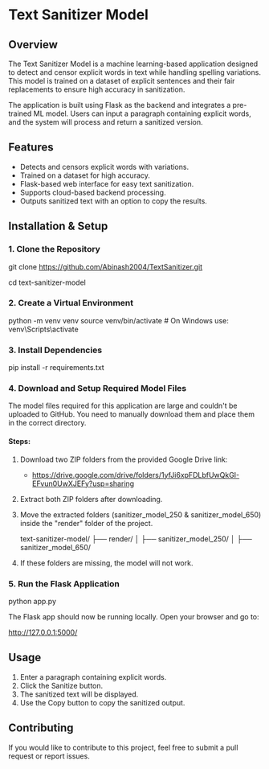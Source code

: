 # Text Sanitizer Model

## Overview
The Text Sanitizer Model is a machine learning-based application designed to detect and censor explicit words in text while handling spelling variations. This model is trained on a dataset of explicit sentences and their fair replacements to ensure high accuracy in sanitization.

The application is built using Flask as the backend and integrates a pre-trained ML model. Users can input a paragraph containing explicit words, and the system will process and return a sanitized version.

## Features
- Detects and censors explicit words with variations.
- Trained on a dataset for high accuracy.
- Flask-based web interface for easy text sanitization.
- Supports cloud-based backend processing.
- Outputs sanitized text with an option to copy the results.

## Installation & Setup
### 1. Clone the Repository

git clone https://github.com/Abinash2004/TextSanitizer.git

cd text-sanitizer-model

### 2. Create a Virtual Environment

python -m venv venv
source venv/bin/activate  # On Windows use: venv\Scripts\activate

### 3. Install Dependencies
pip install -r requirements.txt


### 4. Download and Setup Required Model Files
The model files required for this application are large and couldn't be uploaded to GitHub. You need to manually download them and place them in the correct directory.

#### Steps:
1. Download two ZIP folders from the provided Google Drive link:
   
   - https://drive.google.com/drive/folders/1yfJi6xpFDLbfUwQkGI-EFvun0UwXJEFy?usp=sharing

3. Extract both ZIP folders after downloading.
4. Move the extracted folders (sanitizer_model_250 & sanitizer_model_650) inside the "render" folder of the project.

   text-sanitizer-model/
   ├── render/
   │   ├── sanitizer_model_250/
   │   ├── sanitizer_model_650/
   
5. If these folders are missing, the model will not work.

### 5. Run the Flask Application

python app.py

The Flask app should now be running locally. Open your browser and go to:

http://127.0.0.1:5000/


## Usage
1. Enter a paragraph containing explicit words.
2. Click the Sanitize button.
3. The sanitized text will be displayed.
4. Use the Copy button to copy the sanitized output.

## Contributing
If you would like to contribute to this project, feel free to submit a pull request or report issues.
